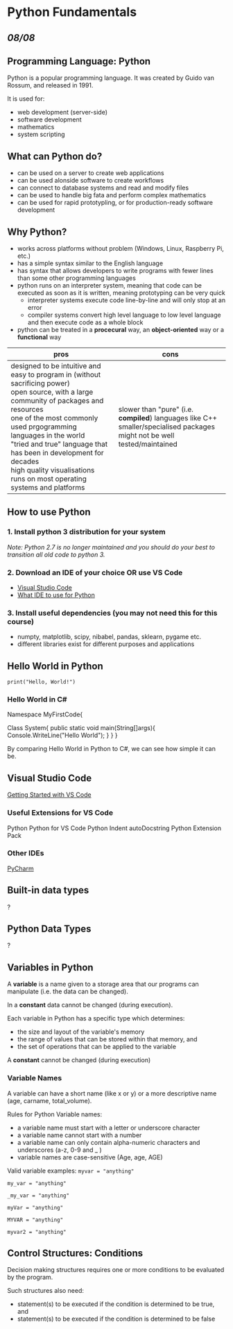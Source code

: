 # Python Fundamentals
## *08/08*

## Programming Language: Python

Python is a popular programming language. It was created by Guido van Rossum, and released in 1991.

It is used for:
* web development (server-side)
* software development
* mathematics
* system scripting

## What can Python do?
* can be used on a server to create web applications
* can be used alonside software to create workflows
* can connect to database systems and read and modify files
* can be used to handle big fata and perform complex mathematics
* can be used for rapid prototypling, or for production-ready software development

## Why Python?
* works across platforms without problem (Windows, Linux, Raspberry Pi, etc.)
* has a simple syntax similar to the English language
* has syntax that allows developers to write programs with fewer lines than some other programming languages
* python runs on an interpreter system, meaning that code can be executed as soon as it is written, meaning prototyping can be very quick
  *  interpreter systems execute code line-by-line and will only stop at an error
  *  compiler systems convert high level language to low level language and then execute code as a whole block
* python can be treated in a **procecural** way, an **object-oriented** way or a **functional** way



**pros** | **cons** 
--- | --- 
designed to be intuitive and easy to program in (without sacrificing power)<br />open source, with a large community of packages and resources<br />one of the most commonly used prgogramming languages in the world<br />"tried and true" language that has been in development for decades<br />high quality visualisations<br />runs on most operating systems and platforms | slower than "pure" (i.e. **compiled**) languages like C++<br />smaller/specialised packages might not be well tested/maintained

## How to use Python
### 1. Install python 3 distribution for your system
*Note: Python 2.7 is no longer maintained and you should do your best to transition all old code to python 3.*

### 2. Download an IDE of your choice OR use VS Code
* [Visual Studio Code](https://code.visualstudio.com/)
* [What IDE to use for Python](https://stackoverflow.com/questions/81584/what-ide-to-use-for-python)

### 3. Install useful dependencies (you may not need this for this course)
* numpty, matplotlib, scipy, nibabel, pandas, sklearn, pygame etc.
* different libraries exist for different purposes and applications

## Hello World in Python

`print("Hello, World!")`

### Hello World in C#
Namespace MyFirstCode{

Class System{
  public static void main(String[]args){
  Console.WriteLine("Hello World");
}
}
}
 
 By comparing Hello World in Python to C#, we can see how simple it can be.
 
 ## Visual Studio Code
 [Getting Started with VS Code](https://code.visualstudio.com/docs/?dv=osx) 
 
 ### Useful Extensions for VS Code
 Python
 Python for VS Code
 Python Indent
 autoDocstring
 Python Extension Pack
 
 ### Other IDEs
 [PyCharm](https://www.jetbrains.com/pycharm/download/#section=mac) 

## Built-in data types
?

## Python Data Types
?

## Variables in Python
A **variable** is a name given to a storage area that our programs can manipulate (i.e. the data can be changed).

In a **constant** data cannot be changed (during execution).

Each variable in Python has a specific type which determines:
* the size and layout of the variable's memory
* the range of values that can be stored within that memory, and
* the set of operations that can be applied to the variable

A **constant** cannot be changed (during execution)

### Variable Names
A variable can have a short name (like x or y) or a more descriptive name (age, carname, total_volume).

Rules for Python Variable names:
* a variable name must start with a letter or underscore character
* a variable name cannot start with a number
* a variable name can only contain alpha-numeric characters and underscores (a-z, 0-9 and _ )
* variable names are case-sensitive (Age, age, AGE)

Valid variable examples:
`myvar = "anything"`

`my_var = "anything"`

`_my_var = "anything"`

`myVar = "anything"`

`MYVAR = "anything"`

`myvar2 = "anything"`

## Control Structures: Conditions

Decision making structures requires one or more conditions to be evaluated by the program.

Such structures also need:
* statement(s) to be executed if the condition is determined to be true, and 
* statement(s) to be executed if the condition is determined to be false
